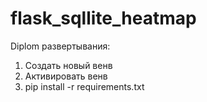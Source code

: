 # flask_sqllite_heatmap
Diplom
развертывания:

1) Создать новый венв
2) Активировать венв
3) pip install -r requirements.txt
